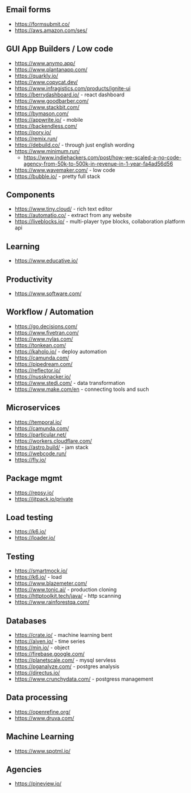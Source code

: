 
## Email forms
* https://formsubmit.co/
* https://aws.amazon.com/ses/

## GUI App Builders / Low code
* https://www.anymo.app/
* https://www.plantanapp.com/
* https://quarkly.io/
* https://www.copycat.dev/
* https://www.infragistics.com/products/ignite-ui
* https://berrydashboard.io/ - react dashboard
* https://www.goodbarber.com/
* https://www.stackbit.com/
* https://bymason.com/
* https://appwrite.io/ - mobile 
* https://backendless.com/
* https://pory.io/
* https://remix.run/
* https://debuild.co/ - through just english wording
* https://www.minimum.run/
    * https://www.indiehackers.com/post/how-we-scaled-a-no-code-agency-from-50k-to-500k-in-revenue-in-1-year-fa4ad56d56
* https://www.wavemaker.com/ - low code
* https://bubble.io/ - pretty full stack

## Components 
* https://www.tiny.cloud/ - rich text editor
* https://automatio.co/ - extract from any website
* https://liveblocks.io/ - multi-player type blocks, collaboration platform api

## Learning 
* https://www.educative.io/

## Productivity 
* https://www.software.com/

## Workflow / Automation
* https://go.decisions.com/
* https://www.fivetran.com/
* https://www.nylas.com/
* https://tonkean.com/
* https://kaholo.io/ - deploy automation
* https://camunda.com/
* https://pipedream.com/
* https://reflector.io/
* https://nussknacker.io/
* https://www.stedi.com/ - data transformation
* https://www.make.com/en - connecting tools and such

## Microservices 
* https://temporal.io/
* https://camunda.com/
* https://particular.net/
* https://workers.cloudflare.com/
* https://astro.build/ - jam stack
* https://webcode.run/
* https://fly.io/

## Package mgmt
* https://repsy.io/
* https://jitpack.io/private

## Load testing
* https://k6.io/
* https://loader.io/

## Testing
* https://smartmock.io/
* https://k6.io/ - load
* https://www.blazemeter.com/
* https://www.tonic.ai/ - production cloning 
* https://httptoolkit.tech/java/ - http scanning
* https://www.rainforestqa.com/


## Databases
* https://crate.io/ - machine learning bent
* https://aiven.io/ - time series
* https://min.io/ - object
* https://firebase.google.com/ 
* https://planetscale.com/ - mysql servless
* https://pganalyze.com/ - postgres analysis
* https://directus.io/
* https://www.crunchydata.com/ - postgress management

## Data processing
* https://openrefine.org/
* https://www.druva.com/

## Machine Learning
* https://www.spotml.io/

## Agencies
* https://pineview.io/